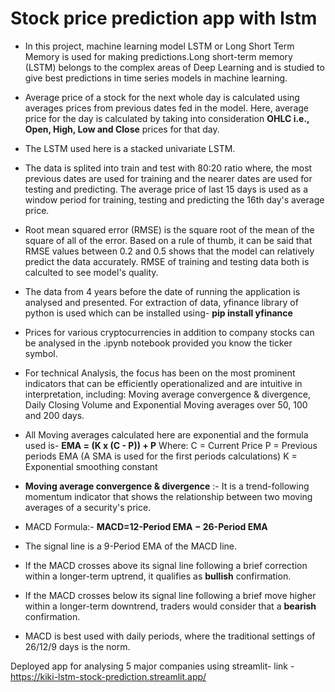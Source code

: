 # Stock price prediction app with lstm

* In this project, machine learning model LSTM or Long Short Term Memory is used for making predictions.Long short-term memory (LSTM) belongs to the complex areas of Deep Learning and is studied to give best predictions in time series models in machine learning.

* Average price of a stock for the next whole day is calculated using averages prices from previous dates fed in the model. Here, average price for the day is calculated by taking into consideration **OHLC i.e., Open, High, Low and Close** prices for that day. 

* The LSTM used here is a stacked univariate LSTM.

* The data is splited into train and test with 80:20 ratio where, the most previous dates are used for training and the nearer dates are used for testing and predicting. The average price of last 15 days is used as a window period for training, testing and predicting the 16th day's average price. 

* Root mean squared error (RMSE) is the square root of the mean of the square of all of the error. Based on a rule of thumb, it can be said that RMSE values between 0.2 and 0.5 shows that the model can relatively predict the data accurately. RMSE of training and testing data both is calculted to see model's quality.

* The data from 4 years before the date of running the application is analysed and presented. For extraction of data, yfinance library of python is used which can be installed using-
**pip install yfinance** 

* Prices for various cryptocurrencies in addition to company stocks can be analysed in the .ipynb notebook provided you know the ticker symbol.

* For technical Analysis, the focus has been on the most prominent indicators that can be efficiently operationalized and are intuitive in interpretation, including: Moving average convergence & divergence, Daily Closing Volume and Exponential Moving averages over 50, 100 and 200 days.

* All Moving averages calculated here are exponential and the formula used is- 
**EMA = (K x (C - P)) + P**
Where:
C = Current Price
P = Previous periods EMA (A SMA is used for the first periods calculations)
K = Exponential smoothing constant

*  **Moving average convergence & divergence** :- It is a trend-following momentum indicator that shows the relationship between two moving averages of a security's price.
* MACD Formula:- **MACD=12-Period EMA − 26-Period EMA**
* The signal line is a 9-Period EMA of the MACD line.
*  If the MACD crosses above its signal line following a brief correction within a longer-term uptrend, it qualifies as **bullish** confirmation.
*  If the MACD crosses below its signal line following a brief move higher within a longer-term downtrend, traders would consider that a **bearish** confirmation.
*  MACD is best used with daily periods, where the traditional settings of 26/12/9 days is the norm.

Deployed app for analysing 5 major companies using streamlit-
link - https://kiki-lstm-stock-prediction.streamlit.app/
